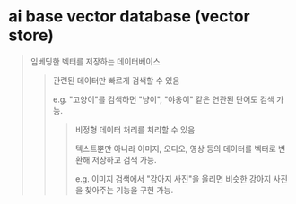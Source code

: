 # ai base vector database (vector store)

> 임베딩한 벡터를 저장하는 데이터베이스
>
> > 관련된 데이터만 빠르게 검색할 수 있음
> >
> > e.g. "고양이"를 검색하면 "냥이", "야옹이" 같은 연관된 단어도 검색 가능.
> >
> > > 비정형 데이터 처리를 처리할 수 있음
> > >
> > > 텍스트뿐만 아니라 이미지, 오디오, 영상 등의 데이터를 벡터로 변환해 저장하고 검색 가능.
> > >
> > > e.g. 이미지 검색에서 "강아지 사진"을 올리면 비슷한 강아지 사진을 찾아주는 기능을 구현 가능.

